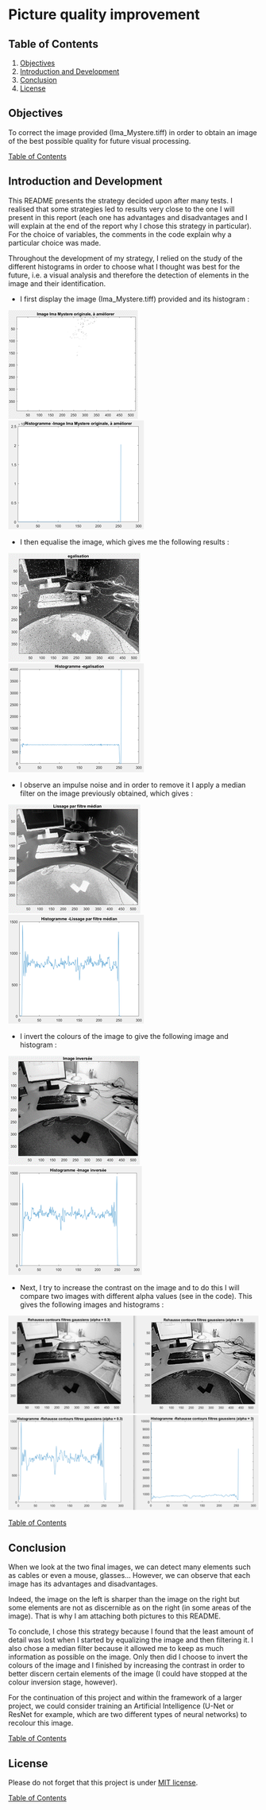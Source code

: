 # Picture quality improvement

<a name="table_of_contents"/>

## Table of Contents
1. [Objectives](#objectives_)
2. [Introduction and Development](#introduction_)
3. [Conclusion](#conclusion_)
4. [License](#license_) 



<a name="objectives_"/>

## Objectives

To correct the image provided (Ima_Mystere.tiff) in order to obtain an image of the best possible quality for future visual processing.

[Table of Contents](#table_of_contents)
<a name="introduction_"/>

## Introduction and Development

This README presents the strategy decided upon after many tests.  I realised that some strategies led to results very close to the one I will present in this report (each one has advantages and disadvantages and I will explain at the end of the report why I chose this strategy in particular). For the choice of variables, the comments in the code explain why a particular choice was made.

Throughout the development of my strategy, I relied on the study of the different histograms in order to choose what I thought was best for the future, i.e. a visual analysis and therefore the detection of elements in the image and their identification.

* I first display the image (Ima_Mystere.tiff) provided and its histogram :

![alt text](https://github.com/Clerbout-Francois/Picture_quality_improvement/blob/main/images_improvement/Image1.png?raw=true)
![alt text](https://github.com/Clerbout-Francois/Picture_quality_improvement/blob/main/images_improvement/Image2.png?raw=true)

* I then equalise the image, which gives me the following results :

![alt text](https://github.com/Clerbout-Francois/Picture_quality_improvement/blob/main/images_improvement/Image3.png?raw=true)
![alt text](https://github.com/Clerbout-Francois/Picture_quality_improvement/blob/main/images_improvement/Image4.png?raw=true)

* I observe an impulse noise and in order to remove it I apply a median filter on the image previously obtained, which gives :

![alt text](https://github.com/Clerbout-Francois/Picture_quality_improvement/blob/main/images_improvement/Image5.png?raw=true)
![alt text](https://github.com/Clerbout-Francois/Picture_quality_improvement/blob/main/images_improvement/Image6.png?raw=true)

* I invert the colours of the image to give the following image and histogram :

![alt text](https://github.com/Clerbout-Francois/Picture_quality_improvement/blob/main/images_improvement/Image7.png?raw=true)
![alt text](https://github.com/Clerbout-Francois/Picture_quality_improvement/blob/main/images_improvement/Image8.png?raw=true)

* Next, I try to increase the contrast on the image and to do this I will compare two images with different alpha values (see in the code). This gives the following images and histograms :

![alt text](https://github.com/Clerbout-Francois/Picture_quality_improvement/blob/main/images_improvement/Image9.png?raw=true)
![alt text](https://github.com/Clerbout-Francois/Picture_quality_improvement/blob/main/images_improvement/Image10.png?raw=true)

[Table of Contents](#table_of_contents)
<a name="conclusion_"/>

## Conclusion 

When we look at the two final images, we can detect many elements such as cables or even a mouse, glasses... However, we can observe that each image has its advantages and disadvantages.

Indeed, the image on the left is sharper than the image on the right but some elements are not as discernible as on the right (in some areas of the image). That is why I am attaching both pictures to this README.

To conclude, I chose this strategy because I found that the least amount of detail was lost when I started by equalizing the image and then filtering it. I also chose a median filter because it allowed me to keep as much information as possible on the image. Only then did I choose to invert the colours of the image and I finished by increasing the contrast in order to better discern certain elements of the image (I could have stopped at the colour inversion stage, however).

For the continuation of this project and within the framework of a larger project, we could consider training an Artificial Intelligence (U-Net or ResNet for example, which are two different types of neural networks) to recolour this image.

[Table of Contents](#table_of_contents)
<a name="license_"/>

## License

Please do not forget that this project is under [MIT license](https://choosealicense.com/licenses/mit/).



[Table of Contents](#table_of_contents)
